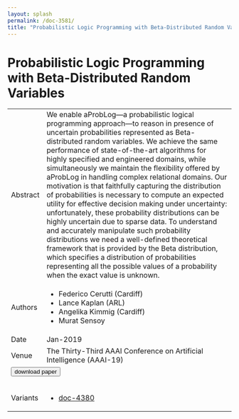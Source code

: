 ```yaml
---
layout: splash
permalink: /doc-3581/
title: "Probabilistic Logic Programming with Beta-Distributed Random Variables"
---
```


# Probabilistic Logic Programming with Beta-Distributed Random Variables

<table>
    <tbody>
    <tr>
        <td>Abstract</td>
        <td>We enable aProbLog—a probabilistic logical programming approach—to reason in presence of uncertain probabilities represented as Beta-distributed random variables. We achieve the same performance of state-of-the-art algorithms for highly specified and engineered domains, while simultaneously we maintain the flexibility offered by aProbLog in handling complex relational domains. Our motivation is that faithfully capturing the distribution of probabilities is necessary to compute an expected utility for effective decision making under uncertainty: unfortunately, these probability distributions can be highly uncertain due to sparse data. To understand and accurately manipulate such probability distributions we need a well-defined theoretical framework that is provided by the Beta distribution, which specifies a distribution of probabilities representing all the possible values of a probability when the exact value is unknown.</td>
    </tr>
    <tr>
        <td>Authors</td>
        <td>
            <ul>
                <li>Federico Cerutti (Cardiff)</li>
                <li>Lance Kaplan (ARL)</li>
                <li>Angelika Kimmig (Cardiff)</li>
                <li>Murat Sensoy</li>
            </ul>
        </td>
    </tr>
    <tr>
        <td>Date</td>
        <td>Jan-2019</td>
    </tr>
    <tr>
        <td>Venue</td>
        <td>The Thirty-Third AAAI Conference on Artificial Intelligence (AAAI-19)</td>
    </tr>
        <tr>
            <td colspan="2">
                <form method="get" action="https://ibm.box.com/v/doc-3581-paper">
                    <button type="submit">download paper</button>
                </form>
            </td>
        </tr>
        <tr>
            <td>Variants</td>
            <td>
                <ul>
                    <li><a href="\doc-4380\">doc-4380</a></li>
                </ul>
            </td>
        </tr>
    </tbody>
</table>

